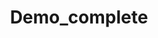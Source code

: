 ---
authors:
- Khanspers
- MaintBot
description: 'Statins inhibit endogenous cholesterol production by competitive inhibition
  of HMG-CoA reductase (HMGCR), the enzyme that catalyzes conversion of HMG-CoA to
  mevalonate, an early rate-limiting step in cholesterol synthesis. This pathway delineates
  genes involved in statin pharmacogenomics.  This pathway is part of the WikiPathways
  video tutorial: http://wikipathways.org/index.php/Help:Tutorial'
last-edited: 2019-09-17
organisms:
- Homo sapiens
redirect_from:
- /index.php/Pathway:WP3418
- /instance/WP3418
revision: null
schema-jsonld:
- '@context': https://schema.org/
  '@id': https://wikipathways.github.io/pathways/WP3418.html
  '@type': Dataset
  creator:
    '@type': Organization
    name: WikiPathways
  description: 'Statins inhibit endogenous cholesterol production by competitive inhibition
    of HMG-CoA reductase (HMGCR), the enzyme that catalyzes conversion of HMG-CoA
    to mevalonate, an early rate-limiting step in cholesterol synthesis. This pathway
    delineates genes involved in statin pharmacogenomics.  This pathway is part of
    the WikiPathways video tutorial: http://wikipathways.org/index.php/Help:Tutorial'
  keywords:
  - Cholesterol
  - Cholesterol ester
  - FDFT1
  - HMG-CoA
  - HMGCR
  - MTTP
  - Mevalonate
  - PDIA2
  - SOAT1
  - SQLE
  - Squalene
  - Statin
  license: CC0
  name: Demo_complete
seo: CreativeWork
title: Demo_complete
wpid: WP3418
---